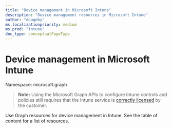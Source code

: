 ```yaml
---
title: "Device management in Microsoft Intune"
description: "Device management resources in Microsoft Intune"
author: "dougeby"
ms.localizationpriority: medium
ms.prod: "intune"
doc_type: conceptualPageType
---
```


# Device management in Microsoft Intune

Namespace: microsoft.graph

> **Note:** Using the Microsoft Graph APIs to configure Intune controls and policies still requires that the Intune service is [correctly licensed](https://www.microsoft.com/en-us/cloud-platform/microsoft-intune-pricing) by the customer.

Use Graph resources for device management in Intune. See the table of content for a list of resources.
